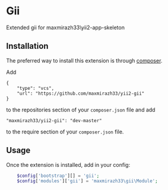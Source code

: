 Gii
===
Extended gii for maxmirazh33\yii2-app-skeleton

Installation
------------

The preferred way to install this extension is through [composer](http://getcomposer.org/download/).

Add

```
{
    "type": "vcs",
    "url": "https://github.com/maxmirazh33/yii2-gii"
}
```
to the repositories section of your `composer.json` file and add

```
"maxmirazh33/yii2-gii": "dev-master"
```

to the require section of your `composer.json` file.


Usage
-----

Once the extension is installed, add in your config:

```php
    $config['bootstrap'][] = 'gii';
    $config['modules']['gii'] = 'maxmirazh33\gii\Module';
```

